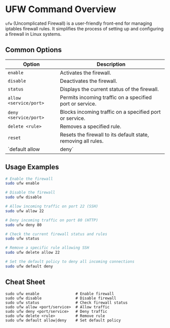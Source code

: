 # UFW Command Overview

`ufw` (Uncomplicated Firewall) is a user-friendly front-end for managing iptables firewall rules. It simplifies the process of setting up and configuring a firewall in Linux systems.

## Common Options

| Option          | Description                                             |
|-----------------|---------------------------------------------------------|
| `enable`        | Activates the firewall.                                 |
| `disable`       | Deactivates the firewall.                               |
| `status`        | Displays the current status of the firewall.            |
| `allow <service/port>`  | Permits incoming traffic on a specified port or service. |
| `deny <service/port>`   | Blocks incoming traffic on a specified port or service.  |
| `delete <rule>` | Removes a specified rule.                               |
| `reset`         | Resets the firewall to its default state, removing all rules. |
| `default allow|deny` | Sets default policy for incoming connections to allow or deny. |

## Usage Examples

```bash
# Enable the firewall
sudo ufw enable

# Disable the firewall
sudo ufw disable

# Allow incoming traffic on port 22 (SSH)
sudo ufw allow 22

# Deny incoming traffic on port 80 (HTTP)
sudo ufw deny 80

# Check the current firewall status and rules
sudo ufw status

# Remove a specific rule allowing SSH
sudo ufw delete allow 22

# Set the default policy to deny all incoming connections
sudo ufw default deny
```

## Cheat Sheet

```plaintext
sudo ufw enable                # Enable firewall
sudo ufw disable               # Disable firewall
sudo ufw status                # Check firewall status
sudo ufw allow <port/service>  # Allow traffic
sudo ufw deny <port/service>   # Deny traffic
sudo ufw delete <rule>         # Remove rule
sudo ufw default allow|deny    # Set default policy
```

